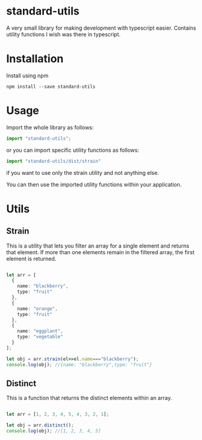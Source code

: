 # standard-utils

A very small library for making development with typescript easier.
Contains utility functions I wish was there in typescript.
# Installation

Install using npm

```
npm install --save standard-utils
```

# Usage

Import the whole library as follows:

```typescript
import "standard-utils";
```

or you can import specific utility functions as follows:

```typescript
import "standard-utils/dist/strain"
```

if you want to use only the strain utility and not anything else.

You can then use the imported utility functions within your application.

# Utils

## Strain

This is a utility that lets you filter an array for a single element and returns that element.
If more than one elements remain in the filtered array, the first element is returned.

```typescript

let arr = [
  {
    name: "blackberry",
    type: "fruit"
  },
  {
    name: "orange",
    type: "fruit"
  },
  {
    name: "eggplant",
    type: "vegetable"
  }
];

let obj = arr.strain(el=>el.name==="blackberry");
console.log(obj); //{name: "blackberry",type: "fruit"}
```
## Distinct
This is a function that returns the distinct elements within an array.

```typescript

let arr = [1, 2, 3, 4, 5, 4, 3, 2, 1];

let obj = arr.distinct();
console.log(obj); //[1, 2, 3, 4, 5]
```